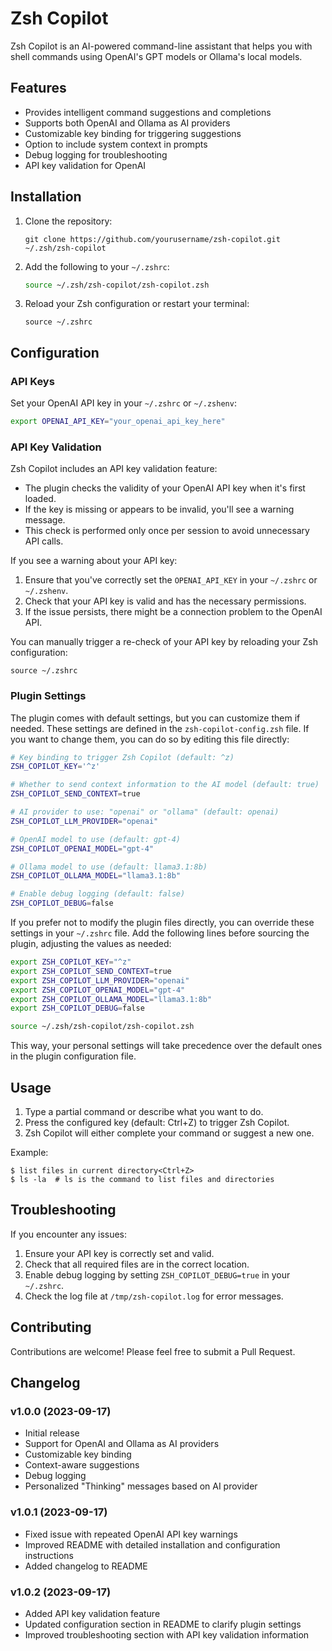 # Zsh Copilot

Zsh Copilot is an AI-powered command-line assistant that helps you with shell commands using OpenAI's GPT models or Ollama's local models.

## Features

- Provides intelligent command suggestions and completions
- Supports both OpenAI and Ollama as AI providers
- Customizable key binding for triggering suggestions
- Option to include system context in prompts
- Debug logging for troubleshooting
- API key validation for OpenAI

## Installation

1. Clone the repository:
   ```
   git clone https://github.com/yourusername/zsh-copilot.git ~/.zsh/zsh-copilot
   ```

2. Add the following to your `~/.zshrc`:
   ```zsh
   source ~/.zsh/zsh-copilot/zsh-copilot.zsh
   ```

3. Reload your Zsh configuration or restart your terminal:
   ```
   source ~/.zshrc
   ```

## Configuration

### API Keys

Set your OpenAI API key in your `~/.zshrc` or `~/.zshenv`:

```zsh
export OPENAI_API_KEY="your_openai_api_key_here"
```

### API Key Validation

Zsh Copilot includes an API key validation feature:

- The plugin checks the validity of your OpenAI API key when it's first loaded.
- If the key is missing or appears to be invalid, you'll see a warning message.
- This check is performed only once per session to avoid unnecessary API calls.

If you see a warning about your API key:
1. Ensure that you've correctly set the `OPENAI_API_KEY` in your `~/.zshrc` or `~/.zshenv`.
2. Check that your API key is valid and has the necessary permissions.
3. If the issue persists, there might be a connection problem to the OpenAI API.

You can manually trigger a re-check of your API key by reloading your Zsh configuration:
```
source ~/.zshrc
```

### Plugin Settings

The plugin comes with default settings, but you can customize them if needed. These settings are defined in the `zsh-copilot-config.zsh` file. If you want to change them, you can do so by editing this file directly:

```zsh
# Key binding to trigger Zsh Copilot (default: ^z)
ZSH_COPILOT_KEY='^z'

# Whether to send context information to the AI model (default: true)
ZSH_COPILOT_SEND_CONTEXT=true

# AI provider to use: "openai" or "ollama" (default: openai)
ZSH_COPILOT_LLM_PROVIDER="openai"

# OpenAI model to use (default: gpt-4)
ZSH_COPILOT_OPENAI_MODEL="gpt-4"

# Ollama model to use (default: llama3.1:8b)
ZSH_COPILOT_OLLAMA_MODEL="llama3.1:8b"

# Enable debug logging (default: false)
ZSH_COPILOT_DEBUG=false
```

If you prefer not to modify the plugin files directly, you can override these settings in your `~/.zshrc` file. Add the following lines before sourcing the plugin, adjusting the values as needed:

```zsh
export ZSH_COPILOT_KEY="^z"
export ZSH_COPILOT_SEND_CONTEXT=true
export ZSH_COPILOT_LLM_PROVIDER="openai"
export ZSH_COPILOT_OPENAI_MODEL="gpt-4"
export ZSH_COPILOT_OLLAMA_MODEL="llama3.1:8b"
export ZSH_COPILOT_DEBUG=false

source ~/.zsh/zsh-copilot/zsh-copilot.zsh
```

This way, your personal settings will take precedence over the default ones in the plugin configuration file.

## Usage

1. Type a partial command or describe what you want to do.
2. Press the configured key (default: Ctrl+Z) to trigger Zsh Copilot.
3. Zsh Copilot will either complete your command or suggest a new one.

Example:
```
$ list files in current directory<Ctrl+Z>
$ ls -la  # ls is the command to list files and directories
```

## Troubleshooting

If you encounter any issues:

1. Ensure your API key is correctly set and valid.
2. Check that all required files are in the correct location.
3. Enable debug logging by setting `ZSH_COPILOT_DEBUG=true` in your `~/.zshrc`.
4. Check the log file at `/tmp/zsh-copilot.log` for error messages.

## Contributing

Contributions are welcome! Please feel free to submit a Pull Request.

## Changelog

### v1.0.0 (2023-09-17)
- Initial release
- Support for OpenAI and Ollama as AI providers
- Customizable key binding
- Context-aware suggestions
- Debug logging
- Personalized "Thinking" messages based on AI provider

### v1.0.1 (2023-09-17)
- Fixed issue with repeated OpenAI API key warnings
- Improved README with detailed installation and configuration instructions
- Added changelog to README

### v1.0.2 (2023-09-17)
- Added API key validation feature
- Updated configuration section in README to clarify plugin settings
- Improved troubleshooting section with API key validation information